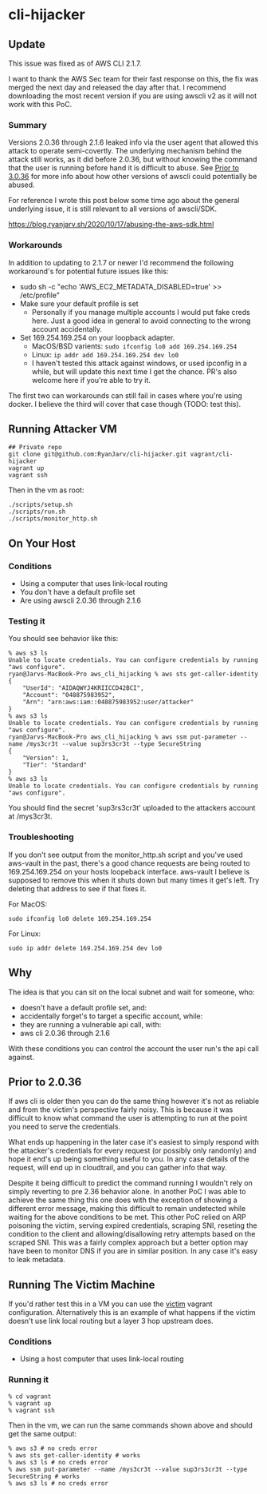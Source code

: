 # cli-hijacker

## Update

This issue was fixed as of AWS CLI 2.1.7.

I want to thank the AWS Sec team for their fast response on this, the fix was merged the next day and released the day after that. I recommend downloading the most recent version if you are using awscli v2 as it will not work with this PoC.

### Summary

Versions 2.0.36 through 2.1.6 leaked info via the user agent that allowed this attack to operate semi-covertly. The underlying mechanism behind the attack still works, as it did before 2.0.36, but without knowing the command that the user is running before hand it is difficult to abuse. See [Prior to 3.0.36](#prior-to-3.0.36) for more info about how other versions of awscli could potentially be abused.

For reference I wrote this post below some time ago about the general underlying issue, it is still relevant to all versions of awscli/SDK.

https://blog.ryanjarv.sh/2020/10/17/abusing-the-aws-sdk.html

### Workarounds

In addition to updating to 2.1.7 or newer I'd recommend the following workaround's for potential future issues like this:

* sudo sh -c "echo 'AWS_EC2_METADATA_DISABLED=true' >> /etc/profile"
* Make sure your default profile is set
  * Personally if you manage multiple accounts I would put fake creds here. Just a good idea in general to avoid connecting to the wrong account accidentally.
* Set 169.254.169.254 on your loopback adapter.
  * MacOS/BSD varients: `sudo ifconfig lo0 add 169.254.169.254`
  * Linux: `ip addr add 169.254.169.254 dev lo0`
  * I haven't tested this attack against windows, or used ipconfig in a while, but will update this next time I get the chance. PR's also welcome here if you're able to try it.

The first two can workarounds can still fail in cases where you're using docker. I believe the third will cover that case though (TODO: test this).


## Running Attacker VM

```
## Private repo
git clone git@github.com:RyanJarv/cli-hijacker.git vagrant/cli-hijacker
vagrant up
vagrant ssh
```

Then in the vm as root:
```
./scripts/setup.sh
./scripts/run.sh
./scripts/monitor_http.sh
```

## On Your Host

### Conditions

* Using a computer that uses link-local routing
* You don't have a default profile set 
* Are using awscli 2.0.36 through 2.1.6

### Testing it

You should see behavior like this:
```
% aws s3 ls                                                                     
Unable to locate credentials. You can configure credentials by running "aws configure".
ryan@Jarvs-MacBook-Pro aws_cli_hijacking % aws sts get-caller-identity                                                   
{
    "UserId": "AIDAQWYJ4KRIICCD42BCI",
    "Account": "048875983952",
    "Arn": "arn:aws:iam::048875983952:user/attacker"
}
% aws s3 ls                  
Unable to locate credentials. You can configure credentials by running "aws configure".
ryan@Jarvs-MacBook-Pro aws_cli_hijacking % aws ssm put-parameter --name /mys3cr3t --value sup3rs3cr3t --type SecureString
{
    "Version": 1,
    "Tier": "Standard"
}
% aws s3 ls                                                                     
Unable to locate credentials. You can configure credentials by running "aws configure".
```

You should find the secret 'sup3rs3cr3t' uploaded to the attackers account at /mys3cr3t.

### Troubleshooting

If you don't see output from the monitor_http.sh script and you've used aws-vault in the past, there's a good chance requests are being routed to 169.254.169.254 on your hosts loopeback interface. aws-vault I believe is supposed to remove this when it shuts down but many times it get's left. Try deleting that address to see if that fixes it.

For MacOS:

```
sudo ifconfig lo0 delete 169.254.169.254
```

For Linux:
```
sudo ip addr delete 169.254.169.254 dev lo0
```

## Why

The idea is that you can sit on the local subnet and wait for someone, who:

* doesn't have a default profile set, and:
* accidentally forget's to target a specific account, while:
* they are running a vulnerable api call, with:
* aws cli 2.0.36 through 2.1.6

With these conditions you can control the account the user run's the api call against.

## Prior to 2.0.36

If aws cli is older then you can do the same thing however it's not as reliable and from the victim's perspective fairly noisy. This is because it was difficult to know what command the user is attempting to run at the point you need to serve the credentials.

What ends up happening in the later case it's easiest to simply respond with the attacker's credentials for every request (or possibly only randomly) and hope it end's up being something useful to you. In any case details of the request, will end up in cloudtrail, and you can gather info that way.

Despite it being difficult to predict the command running I wouldn't rely on simply reverting to pre 2.36 behavior alone. In another PoC I was able to achieve the same thing this one does with the exception of showing a different error message, making this difficult to remain undetected while waiting for the above conditions to be met. This other PoC relied on ARP poisoning the victim, serving expired credentials, scraping SNI, reseting the condition to the client and allowing/disallowing retry attempts based on the scraped SNI. This was a fairly complex approach but a better option may have been to monitor DNS if you are in similar position. In any case it's easy to leak metadata.

## Running The Victim Machine

If you'd rather test this in a VM you can use the [victim](./victim) vagrant configuration. Alternatively this is an example of what happens if the victim doesn't use link local routing but a layer 3 hop upstream does.

### Conditions

* Using a host computer that uses link-local routing

### Running it

```
% cd vagrant
% vagrant up
% vagrant ssh
```

Then in the vm, we can run the same commands shown above and should get the same output:
```
% aws s3 # no creds error
% aws sts get-caller-identity # works
% aws s3 ls # no creds error       
% aws ssm put-parameter --name /mys3cr3t --value sup3rs3cr3t --type SecureString # works
% aws s3 ls # no creds error                                                                     
```
